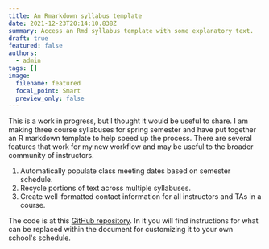 ```yaml
---
title: An Rmarkdown syllabus template
date: 2021-12-23T20:14:10.838Z
summary: Access an Rmd syllabus template with some explanatory text.
draft: true
featured: false
authors:
  - admin
tags: []
image:
  filename: featured
  focal_point: Smart
  preview_only: false
---
```

This is a work in progress, but I thought it would be useful to share. I am making three course syllabuses for spring semester and have put together an R markdown template to help speed up the process. There are several features that work for my new workflow and may be useful to the broader community of instructors.

1. Automatically populate class meeting dates based on semester schedule.
2. Recycle portions of text across multiple syllabuses.
3. Create well-formatted contact information for all instructors and TAs in a course.

The code is at this [GitHub repository](https://github.com/thefallingduck/RmdSyllabus). In it you will find instructions for what can be replaced within the document for customizing it to your own school's schedule.